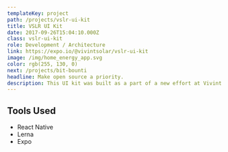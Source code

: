 ```yaml
---
templateKey: project
path: /projects/vslr-ui-kit
title: VSLR UI Kit
date: 2017-09-26T15:04:10.000Z
class: vslr-ui-kit
role: Development / Architecture
link: https://expo.io/@vivintsolar/vslr-ui-kit
image: /img/home_energy_app.svg
color: rgb(255, 130, 0)
next: /projects/bit-bounti
headline: Make open source a priority.
description: This UI kit was built as a part of a new effort at Vivint Solar.
---
```


<!-- ![bit bounti](/img/bit_bounti.png) -->

## Tools Used

* React Native
* Lerna
* Expo
